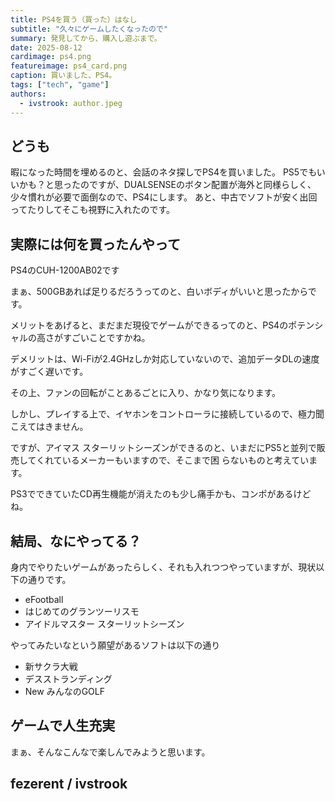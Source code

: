 ```yaml
---
title: PS4を買う（買った）はなし
subtitle: "久々にゲームしたくなったので"
summary: 発見してから、購入し遊ぶまで。
date: 2025-08-12
cardimage: ps4.png
featureimage: ps4_card.png
caption: 買いました、PS4。
tags: ["tech", "game"]
authors:
  - ivstrook: author.jpeg
---
```

## どうも

暇になった時間を埋めるのと、会話のネタ探しでPS4を買いました。
PS5でもいいかも？と思ったのですが、DUALSENSEのボタン配置が海外と同様らしく、少々慣れが必要で面倒なので、PS4にします。
あと、中古でソフトが安く出回ってたりしてそこも視野に入れたのです。

## 実際には何を買ったんやって

PS4のCUH-1200AB02です

まぁ、500GBあれば足りるだろうってのと、白いボディがいいと思ったからです。

メリットをあげると、まだまだ現役でゲームができるってのと、PS4のポテンシャルの高さがすごいことですかね。

デメリットは、Wi-Fiが2.4GHzしか対応していないので、追加データDLの速度がすごく遅いです。

その上、ファンの回転がことあるごとに入り、かなり気になります。

しかし、プレイする上で、イヤホンをコントローラに接続しているので、極力聞こえてはきません。

ですが、アイマス スターリットシーズンができるのと、いまだにPS5と並列で販売してくれているメーカーもいますので、そこまで困
らないものと考えています。

PS3でできていたCD再生機能が消えたのも少し痛手かも、コンポがあるけどね。

## 結局、なにやってる？


身内でやりたいゲームがあったらしく、それも入れつつやっていますが、現状以下の通りです。
- eFootball
- はじめてのグランツーリスモ
- アイドルマスター スターリットシーズン

やってみたいなという願望があるソフトは以下の通り
- 新サクラ大戦
- デスストランディング
- New みんなのGOLF

## ゲームで人生充実

まぁ、そんなこんなで楽しんでみようと思います。

## fezerent / ivstrook